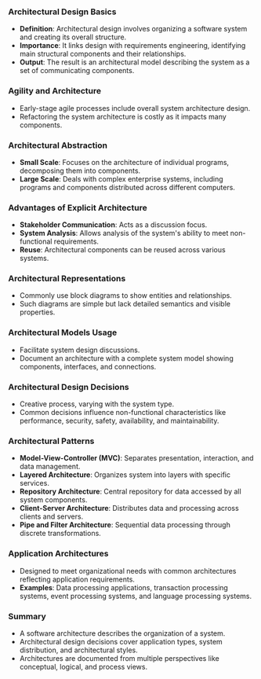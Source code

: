 ### Architectural Design Basics

- **Definition**: Architectural design involves organizing a software system and creating its overall structure.
- **Importance**: It links design with requirements engineering, identifying main structural components and their relationships.
- **Output**: The result is an architectural model describing the system as a set of communicating components.

### Agility and Architecture

- Early-stage agile processes include overall system architecture design.
- Refactoring the system architecture is costly as it impacts many components.

### Architectural Abstraction

- **Small Scale**: Focuses on the architecture of individual programs, decomposing them into components.
- **Large Scale**: Deals with complex enterprise systems, including programs and components distributed across different computers.

### Advantages of Explicit Architecture

- **Stakeholder Communication**: Acts as a discussion focus.
- **System Analysis**: Allows analysis of the system's ability to meet non-functional requirements.
- **Reuse**: Architectural components can be reused across various systems.

### Architectural Representations

- Commonly use block diagrams to show entities and relationships.
- Such diagrams are simple but lack detailed semantics and visible properties.

### Architectural Models Usage

- Facilitate system design discussions.
- Document an architecture with a complete system model showing components, interfaces, and connections.

### Architectural Design Decisions

- Creative process, varying with the system type.
- Common decisions influence non-functional characteristics like performance, security, safety, availability, and maintainability.

### Architectural Patterns

- **Model-View-Controller (MVC)**: Separates presentation, interaction, and data management.
- **Layered Architecture**: Organizes system into layers with specific services.
- **Repository Architecture**: Central repository for data accessed by all system components.
- **Client-Server Architecture**: Distributes data and processing across clients and servers.
- **Pipe and Filter Architecture**: Sequential data processing through discrete transformations.

### Application Architectures

- Designed to meet organizational needs with common architectures reflecting application requirements.
- **Examples**: Data processing applications, transaction processing systems, event processing systems, and language processing systems.

### Summary

- A software architecture describes the organization of a system.
- Architectural design decisions cover application types, system distribution, and architectural styles.
- Architectures are documented from multiple perspectives like conceptual, logical, and process views.